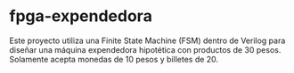 # fpga-expendedora
Este proyecto utiliza una Finite State Machine (FSM) dentro de Verilog para diseñar una máquina expendedora hipotética con productos de 30 pesos. Solamente acepta monedas de 10 pesos y billetes de 20.
